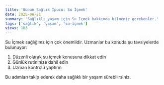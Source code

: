 ```yaml
---
title: 'Günün Sağlık İpucu: Su İçmek'
date: 2025-06-21
summary: 'Sağlıklı yaşam için Su İçmek hakkında bilmeniz gerekenler.'
tags: ['sağlık', 'yaşam', 'su-i̇çmek']
views: 183
---
```


Su İçmek sağlığınız için çok önemlidir. Uzmanlar bu konuda şu tavsiyelerde bulunuyor:

1. Düzenli olarak su i̇çmek konusuna dikkat edin
2. Günlük rutininize dahil edin
3. Uzman kontrolü yaptırın

Bu adımları takip ederek daha sağlıklı bir yaşam sürebilirsiniz.